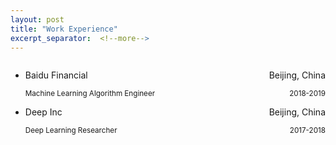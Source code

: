 ```yaml
---
layout: post
title: "Work Experience"
excerpt_separator:  <!--more-->
---
```

<ul style="list-style-type: disc">
<li>
       <div style="display: flex; justify-content: space-between;"> 
        <p>Baidu Financial</p>
        <p>Beijing, China</p>
        </div>
        <div style="display: flex; justify-content: space-between;">
        <small>Machine Learning Algorithm Engineer</small>
        <small>2018-2019</small>
        </div>
</li>

<li>
       <div style="display: flex; justify-content: space-between;"> 
        <p>Deep Inc</p>
        <p>Beijing, China</p>
        </div>
        <div style="display: flex; justify-content: space-between;">
        <small>Deep Learning Researcher</small>
        <small>2017-2018</small>
        </div>
</li>
</ul>